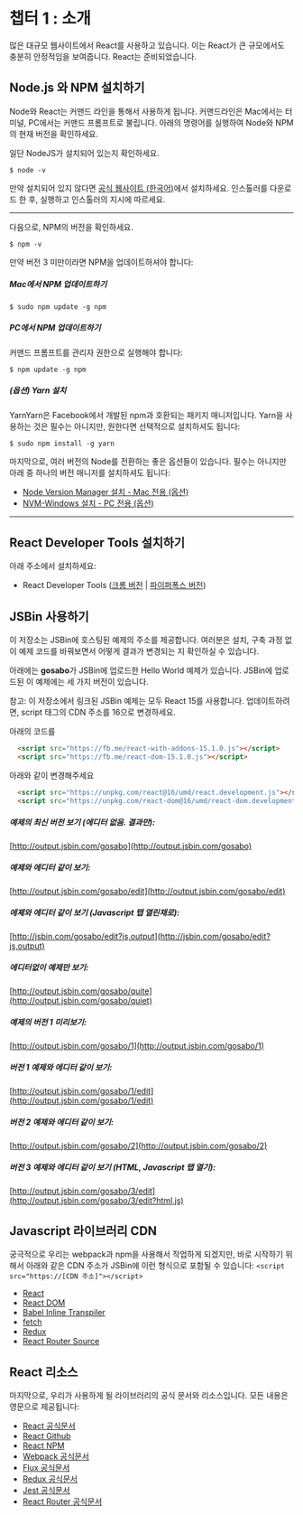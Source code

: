 챕터 1 : 소개
==================
많은 대규모 웹사이트에서 React를 사용하고 있습니다. 이는 React가 큰 규모에서도 충분히 안정적임을 보여줍니다. React는 준비되었습니다.

Node.js 와 NPM 설치하기
--------------------
Node와 React는 커맨드 라인을 통해서 사용하게 됩니다. 커맨드라인은 Mac에서는 터미널, PC에서는 커맨드 프롬프트로 불립니다. 아래의 명령어를 실행하여 Node와 NPM의 현재 버전을 확인하세요.

일단 NodeJS가 설치되어 있는지 확인하세요.
```
$ node -v
```

만약 설치되어 있지 않다면 [공식 웹사이트 (한국어)](https://nodejs.org/ko/)에서 설치하세요. 인스톨러를 다운로드 한 후, 실행하고 인스톨러의 지시에 따르세요.

--------------------------------

다음으로, NPM의 버전을 확인하세요.
```
$ npm -v
```

만약 버전 3 미만이라면 NPM을 업데이트하셔야 합니다:

##### Mac에서 NPM 업데이트하기
```
$ sudo npm update -g npm
```

##### PC에서 NPM 업데이트하기
커맨드 프롬프트를 관리자 권한으로 실행해야 합니다:
```
$ npm update -g npm
```

##### (옵션) Yarn 설치
YarnYarn은 Facebook에서 개발된 npm과 호환되는 패키지 매니저입니다. Yarn을 사용하는 것은 필수는 아니지만, 원한다면 선택적으로 설치하셔도 됩니다:
```
$ sudo npm install -g yarn
```

마지막으로, 여러 버전의 Node를 전환하는 좋은 옵션들이 있습니다. 필수는 아니지만 아래 중 하나의 버전 매니저를 설치하셔도 됩니다:

* [Node Version Manager 설치 - Mac 전용 (옵션)](https://github.com/creationix/nvm)
* [NVM-Windows 설치 - PC 전용 (옵션)](https://github.com/coreybutler/nvm-windows)

--------------------------------

React Developer Tools 설치하기
--------------------------------
아래 주소에서 설치하세요:

* React Developer Tools ([크롬 버전](https://chrome.google.com/webstore/detail/react-developer-tools/fmkadmapgofadopljbjfkapdkoienihi?hl=ko) | [파이퍼폭스 버전](https://addons.mozilla.org/ko/firefox/addon/react-devtools/))

JSBin 사용하기
--------------------------------
이 저장소는 JSBin에 호스팅된 예제의 주소를 제공합니다. 여러분은 설치, 구축 과정 없이 예제 코드를 바꿔보면서 어떻게 결과가 변경되는 지 확인하실 수 있습니다.

아래에는 **gosabo**가 JSBin에 업로드한 Hello World 예제가 있습니다. JSBin에 업로드된 이 예제에는 세 가지 버전이 있습니다.

참고: 이 저장소에서 링크된 JSBin 예제는 모두 React 15를 사용합니다. 업데이트하려면, script 태그의 CDN 주소를 16으로 변경하세요.

아래의 코드를

```html
  <script src="https://fb.me/react-with-addons-15.1.0.js"></script>
  <script src="https://fb.me/react-dom-15.1.0.js"></script>
```

아래와 같이 변경해주세요

```html
  <script src="https://unpkg.com/react@16/umd/react.development.js"></script>
  <script src="https://unpkg.com/react-dom@16/umd/react-dom.development.js"></script>
```

##### 예제의 최신 버전 보기 (에디터 없음. 결과만):
[http://output.jsbin.com/gosabo](http://output.jsbin.com/gosabo)
##### 예제와 에디터 같이 보기:
[http://output.jsbin.com/gosabo/edit](http://output.jsbin.com/gosabo/edit)
##### 에졔와 에디터 같이 보기 (Javascript 탭 열린채로):
[http://jsbin.com/gosabo/edit?js,output](http://jsbin.com/gosabo/edit?js,output)
##### 에디터없이 예제만 보기:
[http://output.jsbin.com/gosabo/quite](http://output.jsbin.com/gosabo/quiet)
##### 예제의 버전 1 미리보기:
[http://output.jsbin.com/gosabo/1](http://output.jsbin.com/gosabo/1)
##### 버전 1 예제와 에디터 같이 보기:
[http://output.jsbin.com/gosabo/1/edit](http://output.jsbin.com/gosabo/1/edit)
##### 버전 2 예제와 에디터 같이 보기:
[http://output.jsbin.com/gosabo/2](http://output.jsbin.com/gosabo/2)
##### 버전 3 예제와 에디터 같이 보기 (HTML, Javascript 탭 열기):
[http://output.jsbin.com/gosabo/3/edit](http://output.jsbin.com/gosabo/3/edit?html,js)

Javascript 라이브러리 CDN
--------------------------------
궁극적으로 우리는 webpack과 npm을 사용해서 작업하게 되겠지만, 바로 시작하기 위해서 아래와 같은 CDN 주소가 JSBin에 이런 형식으로 포함될 수 있습니다: `<script src="https://[CDN 주소]"></script>`

* [React](https://unpkg.com/react@16/umd/react.development.js)
* [React DOM](https://unpkg.com/react-dom@16/umd/react-dom.development.js)
* [Babel Inline Transpiler](https://unpkg.com/babel-standalone@6.15.0/babel.min.js)
* [fetch](https://cdnjs.cloudflare.com/ajax/libs/fetch/1.0.0/fetch.min.js)
* [Redux](https://cdnjs.cloudflare.com/ajax/libs/redux/3.6.0/redux.min.js)
* [React Router Source](https://cdnjs.cloudflare.com/ajax/libs/react-router/4.0.0/react-router.min.js)

React 리소스
--------------------------------
마지막으로, 우리가 사용하게 될 라이브러리의 공식 문서와 리소스입니다. 모든 내용은 영문으로 제공됩니다:

* [React 공식문서](https://facebook.github.io/react/index.html)
* [React Github](https://github.com/facebook/react)
* [React NPM](https://www.npmjs.com/package/react)
* [Webpack 공식문서](https://webpack.js.org/)
* [Flux 공식문서](https://facebook.github.io/flux/docs/overview.html)
* [Redux 공식문서](http://redux.js.org/index.html)
* [Jest 공식문서](https://facebook.github.io/jest/)
* [React Router 공식문서](https://reacttraining.com/react-router/)
